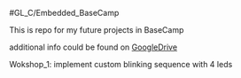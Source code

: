 #GL_C/Embedded_BaseCamp

This is repo for my future projects in BaseCamp

additional info could be found on [GoogleDrive](https://drive.google.com/drive/folders/1tlN19uFuyV8WtB7ZqKWShtZ0hcubU_r1?usp=sharing)

Wokshop_1:
implement custom blinking sequence with 4 leds


